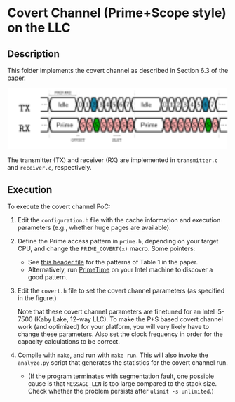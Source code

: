 # Covert Channel (Prime+Scope style) on the LLC

## Description

This folder implements the covert channel as described in Section 6.3 of the [paper](https://www.esat.kuleuven.be/cosic/publications/article-3405.pdf).

<p align="center" width="100%">
    <img width="500" src="../figures/covert.svg"> 
</p>

The transmitter (TX) and receiver (RX) are implemented in `transmitter.c` and `receiver.c`, respectively.

## Execution
To execute the covert channel PoC:

1. Edit the `configuration.h` file with the cache information and execution parameters (e.g., whether huge pages are available).
2. Define the Prime access pattern in `prime.h`, depending on your target CPU, and change the `PRIME_COVERT(x)` macro. Some pointers:

      - See [this header file](../primescope_demo/prime.h) for the patterns of Table 1 in the paper.
      - Alternatively, run [PrimeTime](../primetime) on your Intel machine to discover a good pattern.

3. Edit the `covert.h` file to set the covert channel parameters (as specified in the figure.)

    Note that these covert channel parameters are finetuned for an Intel i5-7500 (Kaby Lake, 12-way LLC). To make the P+S based covert channel work (and optimized) for your platform, you will very likely have to change these parameters. Also set the clock frequency in order for the capacity calculations to be correct.

4. Compile with `make`, and run with `make run`. This will also invoke the `analyze.py` script that generates the statistics for the covert channel run.
    - (If the program terminates with segmentation fault, one possible cause is that `MESSAGE_LEN` is too large compared to the stack size.
    Check whether the problem persists after `ulimit -s unlimited`.)
